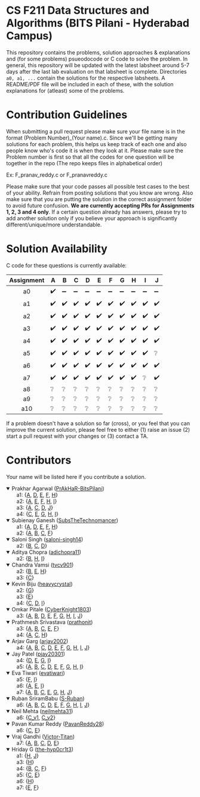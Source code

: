 # CS F211 Data Structures and Algorithms (BITS Pilani - Hyderabad Campus)
This repository contains the problems, solution approaches & explanations and (for some problems) psueodocode or C code to solve the problem. In general, this repository will be updated with the latest labsheet around 5-7 days after the last lab evaluation on that labsheet is complete. Directories `a0, a1, ...` contain the solutions for the respective labsheets. A README/PDF file will be included in each of these, with the solution explanations for (atleast) some of the problems.

# Contribution Guidelines

When submitting a pull request please make sure your file name is in the format (Problem Number)_(Your name).c. Since we'll be getting many solutions for each problem, this helps us keep track of each one and also people know who's code it is when they look at it. Please make sure the Problem number is first so that all the codes for one question will be together in the repo (The repo keeps files in alphabetical order)

Ex: F_pranav_reddy.c or F_pranavreddy.c

Please make sure that your code passes all possible test cases to the best of your ability. Refrain from posting solutions that you know are wrong. Also make sure that you are putting the solution in the correct assignment folder to avoid future confusion. **We are currently accepting PRs for Assignments 1, 2, 3 and 4 only**. If a certain question already has answers, please try to add another solution only if you believe your approach is significantly different/unique/more understandable. 

# Solution Availability

C code for these questions is currently available:

| Assignment   | A | B | C | D | E | F | G | H | I | J |
|:--------------:|-|-|-|-|-|-|-|-|-|-|
| a0 | :heavy_check_mark: | :heavy_minus_sign: | :heavy_minus_sign: | :heavy_minus_sign: | :heavy_minus_sign: | :heavy_minus_sign: | :heavy_minus_sign: | :heavy_minus_sign: | :heavy_minus_sign: | :heavy_minus_sign: |
| a1 | :heavy_check_mark: | :heavy_check_mark: | :heavy_check_mark: | :heavy_check_mark: | :heavy_check_mark: | :heavy_check_mark: | :heavy_check_mark: | :heavy_check_mark: | :heavy_check_mark: | :heavy_check_mark: |
| a2 | :heavy_check_mark: | :heavy_check_mark: | :heavy_check_mark: | :heavy_check_mark: | :heavy_check_mark: | :heavy_check_mark: | :heavy_check_mark: | :heavy_check_mark: | :heavy_check_mark: | :heavy_check_mark: |
| a3 | :heavy_check_mark: |  :heavy_check_mark: | :heavy_check_mark: | :heavy_check_mark: | :heavy_check_mark: |  :heavy_check_mark: | :heavy_check_mark: | :heavy_check_mark: | :heavy_check_mark: | :heavy_check_mark: |
| a4 | :heavy_check_mark: |  :heavy_check_mark: | :heavy_check_mark: | :heavy_check_mark: | :heavy_check_mark: |  :heavy_check_mark: | :heavy_check_mark: | :heavy_check_mark: | :heavy_check_mark: | :heavy_check_mark: |
| a5 | :heavy_check_mark: | :heavy_check_mark: | :heavy_check_mark: | :heavy_check_mark: | :heavy_check_mark: | :heavy_check_mark: | :heavy_check_mark: | :heavy_check_mark: | :heavy_check_mark: | :grey_question: |
| a6 | :heavy_check_mark: | :heavy_check_mark: | :heavy_check_mark: | :heavy_check_mark: | :heavy_check_mark: | :heavy_check_mark: | :heavy_check_mark: | :heavy_check_mark: | :heavy_check_mark: | :heavy_check_mark: |
| a7 | :heavy_check_mark: | :heavy_check_mark: | :heavy_check_mark: | :heavy_check_mark: | :heavy_check_mark: | :heavy_check_mark: | :heavy_check_mark: | :heavy_check_mark: | :grey_question: | :heavy_check_mark: |
| a8 | :grey_question: | :grey_question: | :grey_question: | :grey_question: | :grey_question: | :grey_question: | :grey_question: | :grey_question: | :grey_question: | :grey_question: |
| a9 | :grey_question: | :grey_question: | :grey_question: | :grey_question: | :grey_question: | :grey_question: | :grey_question: | :grey_question: | :grey_question: | :grey_question: |
| a10 | :grey_question: | :grey_question: | :grey_question: | :grey_question: | :grey_question: | :grey_question: | :grey_question: | :grey_question: | :grey_question: | :grey_question: |

If a problem doesn't have a solution so far (cross), or you feel that you can improve the current solution, please feel free to either (1) raise an issue (2) start a pull request with your changes or (3) contact a TA. 

# Contributors
Your name will be listed here if you contribute a solution.

<!-- Prakhar Agarwal -->
<details open>
  <summary>Prakhar Agarwal (<a href="https://github.com/PrAkHaR-BitsPilani">PrAkHaR-BitsPilani</a>)</summary>
  &nbsp;&nbsp;&nbsp;&nbsp;&nbsp;&nbsp;
  a1: {<a href="a1/A_Prakhar.c">A</a>, <a href="a1/D_Prakhar.c">D</a>, <a href="a1/E_Prakhar.c">E</a>, <a href="a1/F_Prakhar.c">F</a>, <a href="a1/H_Prakhar.c">H</a>} <br>
  &nbsp;&nbsp;&nbsp;&nbsp;&nbsp;&nbsp;
  a2: {<a href="a2/A_Prakhar.c">A</a>, <a href="a2/E_Prakhar.c">E</a>, <a href="a2/F_Prakhar.c">F</a>, <a href="a2/H_Prakhar.c">H</a>, <a href="a2/I_Prakhar.c">I</a>} <br>
  &nbsp;&nbsp;&nbsp;&nbsp;&nbsp;&nbsp;
  a3: {<a href="a3/A_Prakhar.c">A</a>, <a href="a3/C_Prakkhar.c">C</a>, <a href="a3/D_Prakhar.c">D</a>, <a href="a3/J_Prakhar.c">J</a>} <br>
  &nbsp;&nbsp;&nbsp;&nbsp;&nbsp;&nbsp;
  <!-- bruh why kk some places, k some places; -->
  <!-- Also "foo,c" instead of "foo.c" (╬ Ò ‸ Ó) -->
  a4: {<a href="a4/C_Prakkhar.c">C</a>, <a href="a4/E_Prakhar,c">E</a>, <a href="a4/G_Prakhar.c">G</a>, <a href="a4/H_Prakhar,c">H</a>, <a href="a4/I_Prakhar.c">I</a>}
</details>

<!-- Subienay Ganesh -->
<details open>
  <summary>Subienay Ganesh (<a href="https://github.com/SubsTheTechnomancer">SubsTheTechnomancer</a>)</summary>
  &nbsp;&nbsp;&nbsp;&nbsp;&nbsp;&nbsp;
  a1: {<a href="a1/A_Subienay_Ganesh.c">A</a>, <a href="a1/D_Subienay_Ganesh.c">D</a>, <a href="a1/E_Subienay_Ganesh.c">E</a>, <a href="a1/F_Subienay_Ganesh.c">F</a>, <a href="a1/H_Subienay_Ganesh.c">H</a>} <br>
  &nbsp;&nbsp;&nbsp;&nbsp;&nbsp;&nbsp;
  a2: {<a href="a2/A_Subienay_Ganesh.c">A</a>, <a href="a2/B_Subienay_Ganesh.c">B</a>, <a href="a2/C_Subienay_Ganesh.c">C</a>, <a href="a2/F_Subienay_Ganesh.c">F</a>}
</details>

<!-- Saloni Singh -->
<details open>
  <summary>Saloni Singh (<a href="https://github.com/saloni-singh14">saloni-singh14</a>)</summary>
  &nbsp;&nbsp;&nbsp;&nbsp;&nbsp;&nbsp;
  a2: {<a href="a2/B_SaloniSingh.c">B</a>, <a href="a2/C_SaloniSingh.c">C</a>, <a href="a2/D_SaloniSingh.c">D</a>}
</details>

<!-- Aditya Chopra -->
<details open>
  <summary>Aditya Chopra (<a href="https://github.com/adichopra11">adichopra11</a>)</summary>
  &nbsp;&nbsp;&nbsp;&nbsp;&nbsp;&nbsp;
  a2: {<a href="a2/B_aditya_chopra.c">B</a>, <a href="a2/H_aditya_chopra.c">H</a>, <a href="a2/I_aditya_chopra.c">I</a>}
</details>

<!-- Chandra Vamsi -->
<details open>
  <summary>Chandra Vamsi (<a href="https://github.com/tvcv901">tvcv901</a>)</summary>
  &nbsp;&nbsp;&nbsp;&nbsp;&nbsp;&nbsp;
  a2: {<a href="a2/B_Chandra_Vamsi.c">B</a>, <a href="a2/E_Chandra_Vamsi.c">E</a>, <a href="a2/H_Chandra_Vamsi.c">H</a>} <br>
  &nbsp;&nbsp;&nbsp;&nbsp;&nbsp;&nbsp;
  a3: {<a href="a3/C_Chandra_Vamsi.c">C</a>}
</details>

<!-- Kevin Biju -->
<details open>
  <summary>Kevin Biju (<a href="https://github.com/heavycrystal">heavycrystal</a>)</summary>
  &nbsp;&nbsp;&nbsp;&nbsp;&nbsp;&nbsp;
  a2: {<a href="a2/G_kevin_k_biju.c">G</a>} <br>
  &nbsp;&nbsp;&nbsp;&nbsp;&nbsp;&nbsp;
  a3: {<a href="a3/E_kevin_k_biju.c">E</a>} <br>
  &nbsp;&nbsp;&nbsp;&nbsp;&nbsp;&nbsp;
  a4: {<a href="a4/C_Kevin_K_Biju.c">C</a>, <a href="a4/D_Kevin_K_Biju.c">D</a>, <a href="a4/I_Kevin_K_Biju.c">I</a>}
</details>

<!-- Omkar Pitale -->
<details open>
  <summary>Omkar Pitale (<a href="https://github.com/CyberKnight1803">CyberKnight1803</a>)</summary>
  &nbsp;&nbsp;&nbsp;&nbsp;&nbsp;&nbsp;
  a3: {<a href="a3/A_omkar_pitale.c">A</a>, <a href="a3/B_omkar_pitale.c">B</a>, <a href="a3/D_omkar_pitale.c">D</a>, <a href="a3/E_omkar_pitale.c">E</a>, <a href="a3/F_omkar_pitale.c">F</a>, <a href="a3/G_omkar_pitale.c">G</a>, <a href="a3/H_omkar_pitale.c">H</a>, <a href="a3/I_omkar_pitale.c">I</a>, <a href="a3/J_omkar_pitale.c">J</a>}
</details>

<!-- Prathmesh Srivastava -->
<details open>
  <summary>Prathmesh Srivastava (<a href="https://github.com/prathonit">prathonit</a>)</summary>
  &nbsp;&nbsp;&nbsp;&nbsp;&nbsp;&nbsp;
  a3: {<a href="a3/A_prathmesh.c">A</a>, <a href="a3/B_prathmesh.c">B</a>, <a href="a3/C_prathmesh.c">C</a>, <a href="a3/E_prathmesh.c">E</a>, <a href="a3/F_prathmesh.c">F</a>} <br>
  &nbsp;&nbsp;&nbsp;&nbsp;&nbsp;&nbsp;
  a4: {<a href="a4/A_prathmesh.c">A</a>, <a href="a4/C_prathmesh.c">C</a>, <a href="a4/H_prathmesh.c">H</a>}
</details>

<!-- Arjav Garg -->
<details open>
  <summary>Arjav Garg (<a href="https://github.com/arjav2002">arjav2002</a>)</summary>
  &nbsp;&nbsp;&nbsp;&nbsp;&nbsp;&nbsp;
  a4: {<a href="a4/A_arjavgarg.c">A</a>, <a href="a4/B_arjavgarg.c">B</a>, <a href="a4/C_arjavgarg.c">C</a>, <a href="a4/D_arjavgarg.c">D</a>, <a href="a4/E_arjavgarg.c">E</a>, <a href="a4/F_arjavgarg.c">F</a>, <a href="a4/G_arjavgarg.c">G</a>, <a href="a4/H_arjavgarg.c">H</a>, <a href="a4/I_arjavgarg.c">I</a>, <a href="a4/J_arjavgarg.c">J</a>}
</details>

<!-- Jay Patel -->
<details open>
  <summary>Jay Patel (<a href="https://github.com/pjay20301">pjay20301</a>)</summary>
  &nbsp;&nbsp;&nbsp;&nbsp;&nbsp;&nbsp;
  a4: {<a href="a4/D_Jay_Patel.c">D</a>, <a href="a4/E_Jay_Patel.c">E</a>, <a href="a4/G_Jay_Patel.c">G</a>, <a href="a4/I_Jay_Patel.c">I</a>} <br>
  &nbsp;&nbsp;&nbsp;&nbsp;&nbsp;&nbsp;
  a5: {<a href="a5/A_Jay_Patel.c">A</a>, <a href="a5/B_Jay_Patel.c">B</a>, <a href="a5/C_Jay_Patel.c">C</a>, <a href="a5/D_Jay_Patel.c">D</a>, <a href="a5/E_Jay_Patel.c">E</a>, <a href="a5/F_Jay_Patel.c">F</a>, <a href="a5/G_Jay_Patel.c">G</a>, <a href="a5/H_Jay_Patel.c">H</a>, <a href="a5/I_Jay_Patel.c">I</a>} <br>
</details>

<!-- Eva Tiwari -->
<details open>
  <summary>Eva Tiwari (<a href="https://github.com/evatiwari">evatiwari</a>)</summary>
  &nbsp;&nbsp;&nbsp;&nbsp;&nbsp;&nbsp;
  a5: {<a href="a5/F_Eva.c">F</a>, <a href="a5/I_Eva.c">I</a>} <br>
  &nbsp;&nbsp;&nbsp;&nbsp;&nbsp;&nbsp;
  a6: {<a href="a6/A_Eva.c">A</a>, <a href="a6/E_Eva.c">E</a>, <a href="a6/I_Eva.c">I</a>} <br>
  &nbsp;&nbsp;&nbsp;&nbsp;&nbsp;&nbsp;
  a7: {<a href="a7/A_Eva.c">A</a>, <a href="a7/B_Eva.c">B</a>, <a href="a7/C_Eva.c">C</a>, <a href="a7/E_Eva.c">E</a>, <a href="a7/G_Eva.c">G</a>, <a href="a7/H_Eva.c">H</a>, <a href="a7/J_Eva.c">J</a>}
</details>

<!-- Ruban SriramBabu -->
<details open>
  <summary>Ruban SriramBabu (<a href="https://github.com/S-Ruban">S-Ruban</a>)</summary>
  &nbsp;&nbsp;&nbsp;&nbsp;&nbsp;&nbsp;
  a6: {<a href="a6/A_Ruban.c">A</a>, <a href="a6/B_Ruban.c">B</a>, <a href="a6/C_Ruban.c">C</a>, <a href="a6/D_Ruban.c">D</a>, <a href="a6/E_Ruban.c">E</a>, <a href="a6/F_Ruban.c">F</a>, <a href="a6/G_Ruban.c">G</a>, <a href="a6/H_Ruban.c">H</a>, <a href="a6/I_Ruban.c">I</a>, <a href="a6/J_Ruban.c">J</a>}
</details>

<!-- Neil Mehta -->
<details open>
  <summary>Neil Mehta (<a href="https://github.com/neilmehta31">neilmehta31</a>)</summary>
  &nbsp;&nbsp;&nbsp;&nbsp;&nbsp;&nbsp;
  a6: {<a href="a6/C_Neil_1.c">C_v1</a>, <a href="a6/C_Neil_2.c">C_v2</a>}
</details>

<!-- Pavan Kumar Reddy -->
<details open>
  <summary>Pavan Kumar Reddy (<a href="https://github.com/PavanReddy28">PavanReddy28</a>)</summary>
  &nbsp;&nbsp;&nbsp;&nbsp;&nbsp;&nbsp;
  a6: {<a href="a6/C_Pavan.c">C</a>, <a href="a6/E_Pavan.c">E</a>}
</details>

<!-- Vraj Gandhi -->
<details open>
  <summary>Vraj Gandhi (<a href="https://github.com/Victor-Titan">Victor-Titan</a>)</summary>
  &nbsp;&nbsp;&nbsp;&nbsp;&nbsp;&nbsp;
  a7: {<a href="a7/A_Vraj.c">A</a>, <a href="a7/B_Vraj.c">B</a>, <a href="a7/C_Vraj.c">C</a>, <a href="a7/D_Vraj.c">D</a>, <a href="a7/E_Vraj.c">E</a>}
</details>

<!-- Hriday G :) -->
<details open>
  <summary>Hriday G (<a href="https://github.com/the-hyp0cr1t3">the-hyp0cr1t3</a>)</summary>
  &nbsp;&nbsp;&nbsp;&nbsp;&nbsp;&nbsp;
  a1: {<a href="a1/H_hriday.c">H</a>, <a href="a1/J_hriday.c">J</a>} <br>
  &nbsp;&nbsp;&nbsp;&nbsp;&nbsp;&nbsp;
  a3: {<a href="a3/H_hriday.c">H</a>} <br>
  &nbsp;&nbsp;&nbsp;&nbsp;&nbsp;&nbsp;
  a4: {<a href="a4/B_hriday.c">B</a>, <a href="a4/C_hriday.c">C</a>, <a href="a4/F_hriday.c">F</a>} <br>
  &nbsp;&nbsp;&nbsp;&nbsp;&nbsp;&nbsp;
  a5: {<a href="a5/C_hriday.c">C</a>, <a href="a5/E_hriday.c">E</a>} <br>
  &nbsp;&nbsp;&nbsp;&nbsp;&nbsp;&nbsp;
  a6: {<a href="a6/H_hriday.c">H</a>} <br>
  &nbsp;&nbsp;&nbsp;&nbsp;&nbsp;&nbsp;
  a7: {<a href="a7/E_hriday.c">E</a>, <a href="a7/F_hriday.c">F</a>}
</details>
